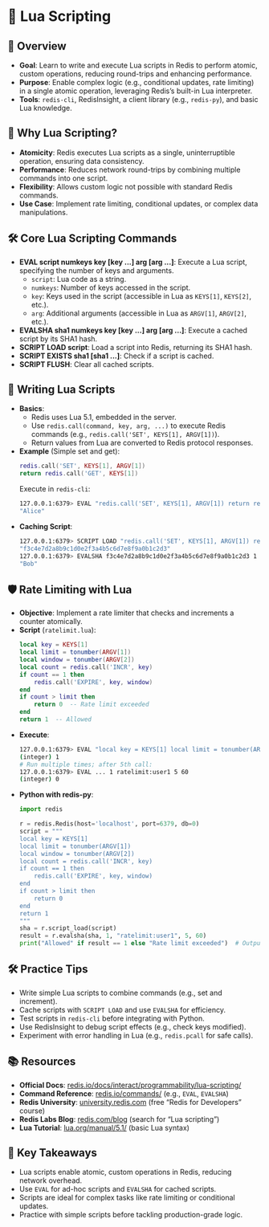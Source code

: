 # 🌟 Lua Scripting

## 🚀 Overview
- **Goal**: Learn to write and execute Lua scripts in Redis to perform atomic, custom operations, reducing round-trips and enhancing performance.
- **Purpose**: Enable complex logic (e.g., conditional updates, rate limiting) in a single atomic operation, leveraging Redis’s built-in Lua interpreter.
- **Tools**: `redis-cli`, RedisInsight, a client library (e.g., `redis-py`), and basic Lua knowledge.

## 🧠 Why Lua Scripting?
- **Atomicity**: Redis executes Lua scripts as a single, uninterruptible operation, ensuring data consistency.
- **Performance**: Reduces network round-trips by combining multiple commands into one script.
- **Flexibility**: Allows custom logic not possible with standard Redis commands.
- **Use Case**: Implement rate limiting, conditional updates, or complex data manipulations.

## 🛠️ Core Lua Scripting Commands
- **EVAL script numkeys key [key ...] arg [arg ...]**: Execute a Lua script, specifying the number of keys and arguments.
  - `script`: Lua code as a string.
  - `numkeys`: Number of keys accessed in the script.
  - `key`: Keys used in the script (accessible in Lua as `KEYS[1]`, `KEYS[2]`, etc.).
  - `arg`: Additional arguments (accessible in Lua as `ARGV[1]`, `ARGV[2]`, etc.).
- **EVALSHA sha1 numkeys key [key ...] arg [arg ...]**: Execute a cached script by its SHA1 hash.
- **SCRIPT LOAD script**: Load a script into Redis, returning its SHA1 hash.
- **SCRIPT EXISTS sha1 [sha1 ...]**: Check if a script is cached.
- **SCRIPT FLUSH**: Clear all cached scripts.

## 📜 Writing Lua Scripts
- **Basics**:
  - Redis uses Lua 5.1, embedded in the server.
  - Use `redis.call(command, key, arg, ...)` to execute Redis commands (e.g., `redis.call('SET', KEYS[1], ARGV[1])`).
  - Return values from Lua are converted to Redis protocol responses.
- **Example** (Simple set and get):
  ```lua
  redis.call('SET', KEYS[1], ARGV[1])
  return redis.call('GET', KEYS[1])
  ```
  Execute in `redis-cli`:
  ```bash
  127.0.0.1:6379> EVAL "redis.call('SET', KEYS[1], ARGV[1]) return redis.call('GET', KEYS[1])" 1 user:1 Alice
  "Alice"
  ```
- **Caching Script**:
  ```bash
  127.0.0.1:6379> SCRIPT LOAD "redis.call('SET', KEYS[1], ARGV[1]) return redis.call('GET', KEYS[1])"
  "f3c4e7d2a8b9c1d0e2f3a4b5c6d7e8f9a0b1c2d3"
  127.0.0.1:6379> EVALSHA f3c4e7d2a8b9c1d0e2f3a4b5c6d7e8f9a0b1c2d3 1 user:1 Bob
  "Bob"
  ```

## 🛡️ Rate Limiting with Lua
- **Objective**: Implement a rate limiter that checks and increments a counter atomically.
- **Script** (`ratelimit.lua`):
  ```lua
  local key = KEYS[1]
  local limit = tonumber(ARGV[1])
  local window = tonumber(ARGV[2])
  local count = redis.call('INCR', key)
  if count == 1 then
      redis.call('EXPIRE', key, window)
  end
  if count > limit then
      return 0  -- Rate limit exceeded
  end
  return 1  -- Allowed
  ```
- **Execute**:
  ```bash
  127.0.0.1:6379> EVAL "local key = KEYS[1] local limit = tonumber(ARGV[1]) local window = tonumber(ARGV[2]) local count = redis.call('INCR', key) if count == 1 then redis.call('EXPIRE', key, window) end if count > limit then return 0 end return 1" 1 ratelimit:user1 5 60
  (integer) 1
  # Run multiple times; after 5th call:
  127.0.0.1:6379> EVAL ... 1 ratelimit:user1 5 60
  (integer) 0
  ```
- **Python with redis-py**:
  ```python
  import redis

  r = redis.Redis(host='localhost', port=6379, db=0)
  script = """
  local key = KEYS[1]
  local limit = tonumber(ARGV[1])
  local window = tonumber(ARGV[2])
  local count = redis.call('INCR', key)
  if count == 1 then
      redis.call('EXPIRE', key, window)
  end
  if count > limit then
      return 0
  end
  return 1
  """
  sha = r.script_load(script)
  result = r.evalsha(sha, 1, "ratelimit:user1", 5, 60)
  print("Allowed" if result == 1 else "Rate limit exceeded")  # Output: Allowed (first 5 calls)
  ```

## 🛠️ Practice Tips
- Write simple Lua scripts to combine commands (e.g., set and increment).
- Cache scripts with `SCRIPT LOAD` and use `EVALSHA` for efficiency.
- Test scripts in `redis-cli` before integrating with Python.
- Use RedisInsight to debug script effects (e.g., check keys modified).
- Experiment with error handling in Lua (e.g., `redis.pcall` for safe calls).

## 📚 Resources
- **Official Docs**: [redis.io/docs/interact/programmability/lua-scripting/](https://redis.io/docs/interact/programmability/lua-scripting/)
- **Command Reference**: [redis.io/commands/](https://redis.io/commands/) (e.g., `EVAL`, `EVALSHA`)
- **Redis University**: [university.redis.com](https://university.redis.com) (free “Redis for Developers” course)
- **Redis Labs Blog**: [redis.com/blog](https://redis.com/blog) (search for “Lua scripting”)
- **Lua Tutorial**: [lua.org/manual/5.1/](https://www.lua.org/manual/5.1/) (basic Lua syntax)

## 🔑 Key Takeaways
- Lua scripts enable atomic, custom operations in Redis, reducing network overhead.
- Use `EVAL` for ad-hoc scripts and `EVALSHA` for cached scripts.
- Scripts are ideal for complex tasks like rate limiting or conditional updates.
- Practice with simple scripts before tackling production-grade logic.